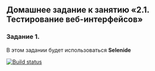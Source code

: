## Домашнее задание к занятию «2.1. Тестирование веб-интерфейсов»

### Задание 1.
В этом задании будет использоваться **Selenide**

[![Build status](https://ci.appveyor.com/api/projects/status/psolkr5ldh17kny5?svg=true)](https://ci.appveyor.com/project/Lacoste0209/aqa-hw3)
